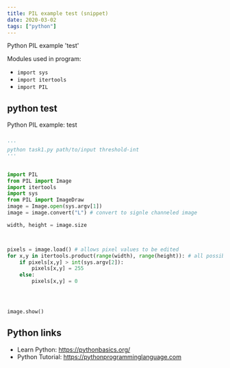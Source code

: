 ```yaml
---
title: PIL example test (snippet)
date: 2020-03-02
tags: ["python"]
---
```

Python PIL example 'test'


Modules used in program: 
* `import sys`
* `import itertools`
* `import PIL`

## python test

Python PIL example: test

```python

'''
python task1.py path/to/input threshold-int
'''


import PIL
from PIL import Image
import itertools
import sys
from PIL import ImageDraw
image = Image.open(sys.argv[1])
image = image.convert("L") # convert to signle channeled image

width, height = image.size



pixels = image.load() # allows pixel values to be edited
for x,y in itertools.product(range(width), range(height)): # all possible values of x and y
	if pixels[x,y] > int(sys.argv[2]):
		pixels[x,y] = 255
	else:
		pixels[x,y] = 0




image.show()

```

## Python links

- Learn Python: https://pythonbasics.org/
- Python Tutorial: https://pythonprogramminglanguage.com
